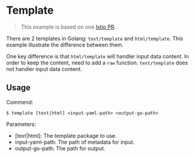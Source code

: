 # Template

> This example is based on one [Istio PR](https://github.com/istio/istio/pull/9731).

There are 2 templates in Golang: `text/template` and `html/template`. This example illustrate the difference between them.

One key difference is that `html/template` will handler input data content. 
In order to keep the content, need to add a `raw` function. `text/template` does not handler input data content.

## Usage

Commend:

```
$ template [text|html] <input-yaml-path> <output-go-path>
```

Parameters:

* [text|html]: The template package to use.
* input-yaml-path: The path of metadata for input.
* output-go-path: The path for output.
